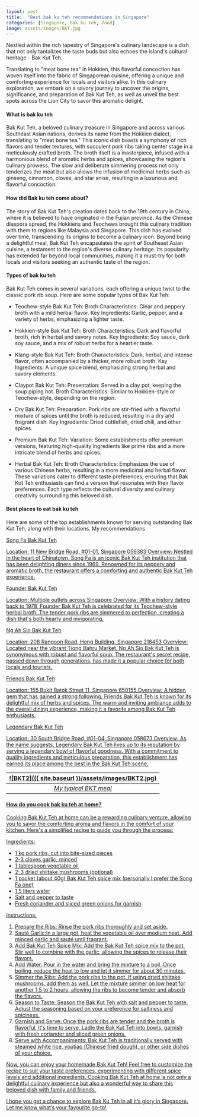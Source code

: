 ```yaml
---
layout: post
title:  "Best bak ku teh recommendations in Singapore"
categories: [Singapore, bak ku teh, food]
image: assets/images/BKT.jpg
---
```

Nestled within the rich tapestry of Singapore's culinary landscape is a dish that not only tantalizes the taste buds but also echoes the island's cultural heritage - Bak Kut Teh.

Translating to "meat bone tea" in Hokkien, this flavorful concoction has woven itself into the fabric of Singaporean cuisine, offering a unique and comforting experience for locals and visitors alike. In this culinary exploration, we embark on a savory journey to uncover the origins, significance, and preparation of Bak Kut Teh, as well as unveil the best spots across the Lion City to savor this aromatic delight.

#### What is bak ku teh

Bak Kut Teh, a beloved culinary treasure in Singapore and across various Southeast Asian nations, derives its name from the Hokkien dialect, translating to "meat bone tea." This iconic dish boasts a symphony of rich flavors and tender textures, with succulent pork ribs taking center stage in a meticulously crafted broth. The broth itself is a masterpiece, infused with a harmonious blend of aromatic herbs and spices, showcasing the region's culinary prowess. The slow and deliberate simmering process not only tenderizes the meat but also allows the infusion of medicinal herbs such as ginseng, cinnamon, cloves, and star anise, resulting in a luxurious and flavorful concoction.

#### How did Bak ku teh come about?

The story of Bak Kut Teh's creation dates back to the 19th century in China, where it is believed to have originated in the Fujian province. As the Chinese diaspora spread, the Hokkiens and Teochews brought this culinary tradition with them to regions like Malaysia and Singapore. This dish has evolved over time, transcending its origins to become a culinary icon. Beyond being a delightful meal, Bak Kut Teh encapsulates the spirit of Southeast Asian cuisine, a testament to the region's diverse culinary heritage. Its popularity has extended far beyond local communities, making it a must-try for both locals and visitors seeking an authentic taste of the region.

#### Types of bak ku teh

Bak Kut Teh comes in several variations, each offering a unique twist to the classic pork rib soup. Here are some popular types of Bak Kut Teh:

+ Teochew-style Bak Kut Teh: Broth Characteristics: Clear and peppery broth with a mild herbal flavor.
Key Ingredients: Garlic, pepper, and a variety of herbs, emphasizing a lighter taste.

+ Hokkien-style Bak Kut Teh:
Broth Characteristics: Dark and flavorful broth, rich in herbal and savory notes.
Key Ingredients: Soy sauce, dark soy sauce, and a mix of robust herbs for a heartier taste.

+ Klang-style Bak Kut Teh:
Broth Characteristics: Dark, herbal, and intense flavor, often accompanied by a thicker, more robust broth.
Key Ingredients: A unique spice blend, emphasizing strong herbal and savory elements.

+ Claypot Bak Kut Teh:
Presentation: Served in a clay pot, keeping the soup piping hot.
Broth Characteristics: Similar to Hokkien-style or Teochew-style, depending on the region.

+ Dry Bak Kut Teh:
Preparation: Pork ribs are stir-fried with a flavorful mixture of spices until the broth is reduced, resulting in a dry and fragrant dish.
Key Ingredients: Dried cuttlefish, dried chili, and other spices.

+ Premium Bak Kut Teh:
Variation: Some establishments offer premium versions, featuring high-quality ingredients like prime ribs and a more intricate blend of herbs and spices.

+ Herbal Bak Kut Teh:
Broth Characteristics: Emphasizes the use of various Chinese herbs, resulting in a more medicinal and herbal flavor.
These variations cater to different taste preferences, ensuring that Bak Kut Teh enthusiasts can find a version that resonates with their flavor preferences. Each type reflects the cultural diversity and culinary creativity surrounding this beloved dish.

#### Best places to eat bak ku teh

Here are some of the top establishments known for serving outstanding Bak Kut Teh, along with their locations. My recommendations

<u>Song Fa Bak Kut Teh<u>

Location: 11 New Bridge Road, #01-01, Singapore 059383
Overview: Nestled in the heart of Chinatown, Song Fa is an iconic Bak Kut Teh institution that has been delighting diners since 1969. Renowned for its peppery and aromatic broth, the restaurant offers a comforting and authentic Bak Kut Teh experience.

<u>Founder Bak Kut Teh<u>

Location: Multiple outlets across Singapore
Overview: With a history dating back to 1978, Founder Bak Kut Teh is celebrated for its Teochew-style herbal broth. The tender pork ribs are simmered to perfection, creating a dish that's both hearty and invigorating.

<u>Ng Ah Sio Bak Kut Teh<u>

Location: 208 Rangoon Road, Hong Building, Singapore 218453
Overview: Located near the vibrant Tiong Bahru Market, Ng Ah Sio Bak Kut Teh is synonymous with robust and flavorful soup. The restaurant's secret recipe, passed down through generations, has made it a popular choice for both locals and tourists.

<u>Friends Bak Kut Teh<u>

Location: 155 Bukit Batok Street 11, Singapore 650155
Overview: A hidden gem that has gained a strong following, Friends Bak Kut Teh is known for its delightful mix of herbs and spices. The warm and inviting ambiance adds to the overall dining experience, making it a favorite among Bak Kut Teh enthusiasts.

<u>Legendary Bak Kut Teh<u>

Location: 30 South Bridge Road, #01-04, Singapore 058673
Overview: As the name suggests, Legendary Bak Kut Teh lives up to its reputation by serving a legendary bowl of flavorful goodness. With a commitment to quality ingredients and meticulous preparation, this establishment has earned its place among the best in the Bak Kut Teh scene.

| ![BKT2]({{ site.baseurl }}/assets/images/BKT2.jpg)
|:--:| 
|  *My typical BKT meal*  |

#### How do you cook bak ku teh at home?

Cooking Bak Kut Teh at home can be a rewarding culinary venture, allowing you to savor the comforting aroma and flavors in the comfort of your kitchen. Here's a simplified recipe to guide you through the process:

Ingredients:
+ 1 kg pork ribs, cut into bite-sized pieces
+ 2-3 cloves garlic, minced
+ 1 tablespoon vegetable oil
+ 2-3 dried shiitake mushrooms (optional)
+ 1 packet (about 40g) Bak Kut Teh spice mix (personally I prefer the Song Fa one)
+ 1.5 liters water
+ Salt and pepper to taste
+ Fresh coriander and sliced green onions for garnish

Instructions:
1. Prepare the Ribs: Rinse the pork ribs thoroughly and set aside.
2. Sauté Garlic:In a large pot, heat the vegetable oil over medium heat. Add minced garlic and sauté until fragrant.
3. Add Bak Kut Teh Spice Mix: Add the Bak Kut Teh spice mix to the pot. Stir well to combine with the garlic, allowing the spices to release their flavors.
4. Add Water: Pour in the water and bring the mixture to a boil. Once boiling, reduce the heat to low and let it simmer for about 30 minutes.
5. Simmer the Ribs: Add the pork ribs to the pot. If using dried shiitake mushrooms, add them as well. Let the mixture simmer on low heat for another 1.5 to 2 hours, allowing the ribs to become tender and absorb the flavors.
6. Season to Taste: Season the Bak Kut Teh with salt and pepper to taste. Adjust the seasoning based on your preference for saltiness and spiciness.
7. Garnish and Serve: Once the pork ribs are tender and the broth is flavorful, it's time to serve. Ladle the Bak Kut Teh into bowls, garnish with fresh coriander and sliced green onions.
8. Serve with Accompaniments: Bak Kut Teh is traditionally served with steamed white rice, youtiao (Chinese fried dough), or other side dishes of your choice.

Now, you can enjoy your homemade Bak Kut Teh! Feel free to customize the recipe to suit your taste preferences, experimenting with different spice levels and additional ingredients. Cooking Bak Kut Teh at home is not only a delightful culinary experience but also a wonderful way to share this beloved dish with family and friends.

I hope you get a chance to explore Bak Ku Teh in all it’s glory in Singapore. Let me know what’s your favourite go-to!
